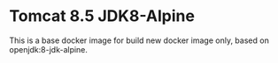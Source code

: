 # Tomcat 8.5 JDK8-Alpine

This is a base docker image for build new docker image only, 
based on openjdk:8-jdk-alpine.